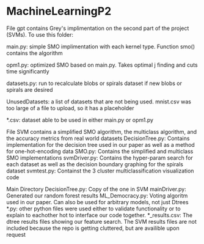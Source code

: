 # MachineLearningP2



File gpt contains Grey's implimentation on the second part of the project (SVMs). To use this folder:

  main.py: simple SMO implimentation with each kernel type. Function smo() contains the algorithm
  
  opm1.py: optimized SMO based on main.py. Takes optimal j finding and cuts time significantly
  
  datasets.py: run to recalculate blobs or spirals dataset if new blobs or spirals are desired
  
  UnusedDatasets: a list of datasets that are not being used. mnist.csv was too large of a file to upload, so it has a placeholder
  
  *.csv: dataset able to be used in either main.py or opm1.py

File SVM contains a simplified SMO algorithm, the multiclass algorithm, and the accuracy metrics from real world datasets
  DecisionTree.py: Contains implementation for the decision tree used in our paper as well as a method for one-hot-encoding data
  SMO.py: Contains the simplified and multiclass SMO implementations
  svmDriver.py: Contains the hyper-param search for each dataset as well as the decision boundary graphing for the spirals dataset
  svmtest.py: Containst the 3 cluster multiclassification visualization code
  
Main Directory 
  DecisionTree.py: Copy of the one in SVM
  mainDriver.py: Generated our random forest results
  ML_Democracy.py: Voting algoritm used in our paper. Can also be used for arbitrary models, not just Dtrees
  \*.py: other python files were used either to validate functionality or to explain to eachother hot to interface our code together. 
  \*\_results.csv: The dtree results files showing our feature search. The SVM results files are not included because the repo is getting cluttered, but are availible upon request  
